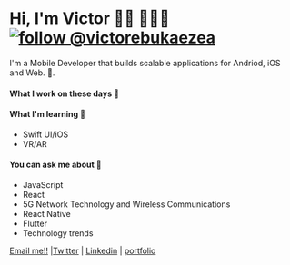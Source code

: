  # Hi, I'm Victor 👋🏾 👩🏾‍💻   [![follow @victorebukaezea](https://img.shields.io/twitter/follow/victorebukaezea.svg?style=for-the-badge&logo=TWITTER&logoColor=FFFFFF&labelColor=00aced&logoWidth=20&color=lightgray)](https://twitter.com/victorebukaezea)

 I'm a Mobile Developer that builds scalable applications for
Andriod, iOS and Web.  :new_moon_with_face:. 

#### What I work on these days :briefcase:


#### What I'm learning :book:


- Swift UI/iOS
-  VR/AR

#### You can ask me about :fax:

- JavaScript
- React
- 5G Network Technology and Wireless Communications
- React Native
- Flutter
- Technology trends

[Email me!!](mailto:ezeavictorchukwuebuka@gmail.com) |<a href="https://twitter.com/Victorebukaezea">Twitter</a> | <a href="https://www.linkedin.com/in/ezea-victor-chukwuebuka-abbb19173/">Linkedin</a> | <a href="https://victorezea.vercel.app/">portfolio</a> 
